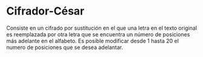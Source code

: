 # Cifrador-César
Consiste en un cifrado por sustitución en el que una letra en el texto original es reemplazada por otra letra que se encuentra un número de posiciones más adelante en el alfabeto. 
Es posible modificar desde 1 hasta 20 el numero de posiciones que se desea adelantar.
